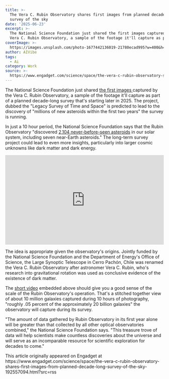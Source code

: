 ```yaml
---
title: >-
  The Vera C. Rubin Observatory shares first images from planned decade-long
  survey of the sky
date: '2025-06-23'
excerpt: >-
  The National Science Foundation just shared the first images captured by the
  Vera C. Rubin Observatory, a sample of the footage it'll capture as part...
coverImage: >-
  https://images.unsplash.com/photo-1677442136019-21780ecad995?w=400&h=200&fit=crop&auto=format
author: AIVibe
tags:
  - Ai
category: Work
source: >-
  https://www.engadget.com/science/space/the-vera-c-rubin-observatory-shares-first-images-from-planned-decade-long-survey-of-the-sky-192557094.html?src=rss
---
```

<p>The National Science Foundation just shared <a data-i13n="elm:context_link;elmt:doNotAffiliate;cpos:1;pos:1" class="no-affiliate-link" href="https://www.nsf.gov/news/first-imagery-nsf-doe-vera-c-rubin-observatory#image-caption-credit-block">the first images </a>captured by the Vera C. Rubin Observatory, a sample of the footage it'll capture as part of a planned decade-long survey that's starting later in 2025. The project, dubbed the "Legacy Survey of Time and Space" is predicted to lead to the discovery of "millions of new asteroids within the first two years" the survey is running.</p>
<p>In just a 10 hour period, the National Science Foundation says that the Rubin Observatory "discovered <a data-i13n="elm:context_link;elmt:doNotAffiliate;cpos:2;pos:1" class="no-affiliate-link" href="https://youtu.be/DTuq-vBsDJE">2,104 never-before-seen asteroids</a> in our solar system, including seven near-Earth asteroids." The long-term survey project could lead to even more insights, particularly into larger cosmic unknowns like dark matter and dark energy.</p>
<span id="end-legacy-contents"></span><div id="96e1559319584832b1fcfde87fe0005e"><div style="left:0;width:100%;height:0;position:relative;padding-bottom:56.25%;"><iframe src="https://www.youtube.com/embed/Gitit3LwQ20?rel=0" style="top:0;left:0;width:100%;height:100%;position:absolute;border:0;" allowfullscreen scrolling="no" data-embed-domain="www.youtube.com"></iframe></div></div>

<p>The idea is appropriate given the observatory's origins. Jointly funded by the National Science Foundation and the Department of Energy's Office of Science, the Large Synoptic Telescope in Cerro Pachón, Chile was renamed the Vera C. Rubin Observatory after astronomer Vera C. Rubin, who's research into gravitational rotation was used as conclusive evidence of the existence of dark matter.</p>
<p>The <a data-i13n="elm:context_link;elmt:doNotAffiliate;cpos:3;pos:1" class="no-affiliate-link" href="https://youtu.be/Gitit3LwQ20">short video</a> embedded above should give you a good sense of the scale of the Rubin Observatory's operation. That's a stitched together view of about 10 million galaxies captured during 10 hours of photography, "roughly .05 percent of the approximately 20 billion galaxies" the observatory will capture during its survey.&nbsp;</p>
<p>"The amount of data gathered by Rubin Observatory in its first year alone will be greater than that collected by all other optical observatories combined," the National Science Foundation says. "This treasure trove of data will help scientists make countless discoveries about the universe and will serve as an incomparable resource for scientific exploration for decades to come."</p>This article originally appeared on Engadget at https://www.engadget.com/science/space/the-vera-c-rubin-observatory-shares-first-images-from-planned-decade-long-survey-of-the-sky-192557094.html?src=rss
